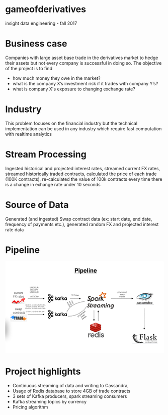 # gameofderivatives
insight data engineering - fall 2017

# Business case
Companies with large asset base trade in the derivatives market to hedge their assets but not every company is successful in doing so. The objective of the project is to find 
  - how much money they owe in the market?
  - what is the company X’s investment risk if it trades with company Y’s?
  - what is company X's exposure to changing exchange rate?

# Industry
This problem focuses on the financial industry but the technical implementation can be used in any industry which require fast computation with realtime analytics

# Stream Processing
Ingested historical and projected interest rates, streamed current FX rates, streamed historically traded contracts, calculated the price of each trade (100K contracts), re-calculated the value of 100k contracts every time there is a change in exhange rate under 10 seconds

# Source of Data
Generated (and ingested) Swap contract data (ex: start date, end date, frequency of payments etc.), generated random FX and projected interest rate data

# Pipeline
![Game of Derivatives](https://raw.githubusercontent.com/github81/gameofderivatives/master/images/pipeline.png.tiff)

# Project highlights
- Continuous streaming of data and writing to Cassandra, 
- Usage of Redis database to store 4GB of trade contracts
- 3 sets of Kafka producers, spark streaming consumers
- Kafka streaming topics by currency
- Pricing algorithm

